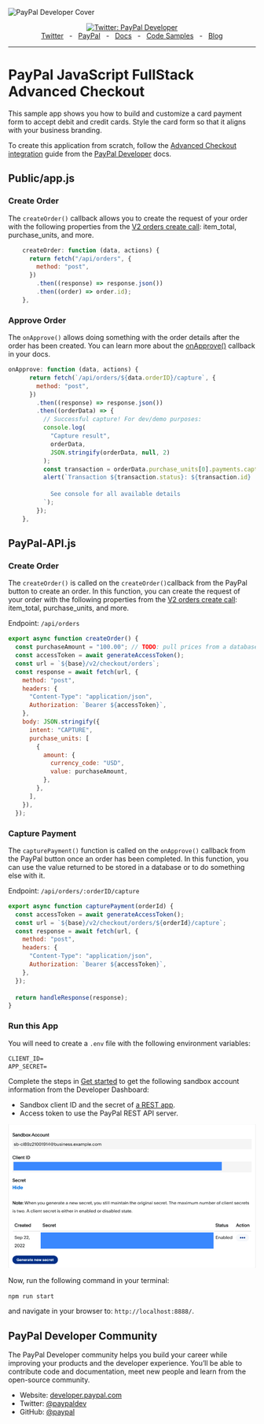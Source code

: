 ![PayPal Developer Cover](https://github.com/paypaldev/.github/blob/main/pp-cover.png)
<div align="center">
  <a href="https://twitter.com/paypaldev" target="_blank">
    <img alt="Twitter: PayPal Developer" src="https://img.shields.io/twitter/follow/paypaldev?style=social" />
  </a>
  <br />
  <a href="https://twitter.com/paypaldev" target="_blank">Twitter</a>
    <span>&nbsp;&nbsp;-&nbsp;&nbsp;</span>
  <a href="https://www.paypal.com/us/home" target="_blank">PayPal</a>
    <span>&nbsp;&nbsp;-&nbsp;&nbsp;</span>
  <a href="https://developer.paypal.com/home" target="_blank">Docs</a>
    <span>&nbsp;&nbsp;-&nbsp;&nbsp;</span>
  <a href="https://github.com/paypaldev" target="_blank">Code Samples</a>
    <span>&nbsp;&nbsp;-&nbsp;&nbsp;</span>
  <a href="https://dev.to/paypaldeveloper" target="_blank">Blog</a>
  <br />
  <hr />
</div>

# PayPal JavaScript FullStack Advanced Checkout
This sample app shows you how to build and customize a card payment form to accept debit and credit cards. Style the card form so that it aligns with your business branding.

To create this application from scratch, follow the [Advanced Checkout integration](https://developer.paypal.com/docs/checkout/advanced/integrate) guide from the [PayPal Developer](https://developer.paypal.com/home) docs.

## Public/app.js

### Create Order
The `createOrder()` callback allows you to create the request of your order with the following properties from the [V2 orders create call](https://developer.paypal.com/api/orders/v2/#orders-create-request-body): item_total, purchase_units, and more.

```javascript
    createOrder: function (data, actions) {
      return fetch("/api/orders", {
        method: "post",
      })
        .then((response) => response.json())
        .then((order) => order.id);
    },
```

### Approve Order
The `onApprove()` allows doing something with the order details after the order has been created. You can learn more about the [onApprove()](https://developer.paypal.com/sdk/js/reference/#link-onapprove) callback in your docs.

```javascript
onApprove: function (data, actions) {
      return fetch(`/api/orders/${data.orderID}/capture`, {
        method: "post",
      })
        .then((response) => response.json())
        .then((orderData) => {
          // Successful capture! For dev/demo purposes:
          console.log(
            "Capture result",
            orderData,
            JSON.stringify(orderData, null, 2)
          );
          const transaction = orderData.purchase_units[0].payments.captures[0];
          alert(`Transaction ${transaction.status}: ${transaction.id}

            See console for all available details
          `);
        });
    },
```

## PayPal-API.js

### Create Order
The `createOrder()` is called on the `createOrder()`callback from the PayPal button to create an order. In this function, you can create the request of your order with the following properties from the [V2 orders create call](https://developer.paypal.com/api/orders/v2/#orders-create-request-body): item_total, purchase_units, and more.

Endpoint: `/api/orders`

```javascript
export async function createOrder() {
  const purchaseAmount = "100.00"; // TODO: pull prices from a database
  const accessToken = await generateAccessToken();
  const url = `${base}/v2/checkout/orders`;
  const response = await fetch(url, {
    method: "post",
    headers: {
      "Content-Type": "application/json",
      Authorization: `Bearer ${accessToken}`,
    },
    body: JSON.stringify({
      intent: "CAPTURE",
      purchase_units: [
        {
          amount: {
            currency_code: "USD",
            value: purchaseAmount,
          },
        },
      ],
    }),
  });
```

### Capture Payment
The `capturePayment()` function is called on the `onApprove()` callback from the PayPal button once an order has been completed. In this function, you can use the value returned to be stored in a database or to do something else with it.

Endpoint: `/api/orders/:orderID/capture`

```javascript
export async function capturePayment(orderId) {
  const accessToken = await generateAccessToken();
  const url = `${base}/v2/checkout/orders/${orderId}/capture`;
  const response = await fetch(url, {
    method: "post",
    headers: {
      "Content-Type": "application/json",
      Authorization: `Bearer ${accessToken}`,
    },
  });

  return handleResponse(response);
}
```

### Run this App

You will need to create a `.env` file with the following environment variables:

```shell
CLIENT_ID=
APP_SECRET=
```

Complete the steps in [Get started](https://developer.paypal.com/api/rest/) to get the following sandbox account information from the Developer Dashboard:
- Sandbox client ID and the secret of [a REST app](https://www.paypal.com/signin?returnUri=https%3A%2F%2Fdeveloper.paypal.com%2Fdeveloper%2Fapplications&_ga=1.252581760.841672670.1664266268).
- Access token to use the PayPal REST API server.

![paypal developer credentials](env.png)

Now, run the following command in your terminal:

`npm run start`

and navigate in your browser to: `http://localhost:8888/`.

## PayPal Developer Community
The PayPal Developer community helps you build your career while improving your products and the developer experience. You’ll be able to contribute code and documentation, meet new people and learn from the open-source community.
 
* Website: [developer.paypal.com](https://developer.paypal.com)
* Twitter: [@paypaldev](https://twitter.com/paypaldev)
* GitHub:  [@paypal](https://github.com/paypal)
